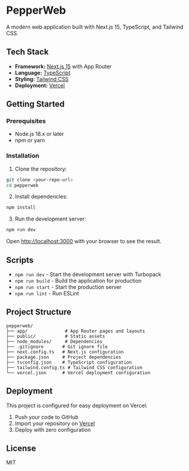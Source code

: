 # PepperWeb

A modern web application built with Next.js 15, TypeScript, and Tailwind CSS.

## Tech Stack

- **Framework:** [Next.js 15](https://nextjs.org/) with App Router
- **Language:** [TypeScript](https://www.typescriptlang.org/)
- **Styling:** [Tailwind CSS](https://tailwindcss.com/)
- **Deployment:** [Vercel](https://vercel.com/)

## Getting Started

### Prerequisites

- Node.js 18.x or later
- npm or yarn

### Installation

1. Clone the repository:
```bash
git clone <your-repo-url>
cd pepperweb
```

2. Install dependencies:
```bash
npm install
```

3. Run the development server:
```bash
npm run dev
```

Open [http://localhost:3000](http://localhost:3000) with your browser to see the result.

## Scripts

- `npm run dev` - Start the development server with Turbopack
- `npm run build` - Build the application for production
- `npm run start` - Start the production server
- `npm run lint` - Run ESLint

## Project Structure

```
pepperweb/
├── app/              # App Router pages and layouts
├── public/           # Static assets
├── node_modules/     # Dependencies
├── .gitignore       # Git ignore file
├── next.config.ts   # Next.js configuration
├── package.json     # Project dependencies
├── tsconfig.json    # TypeScript configuration
├── tailwind.config.ts # Tailwind CSS configuration
└── vercel.json      # Vercel deployment configuration
```

## Deployment

This project is configured for easy deployment on Vercel:

1. Push your code to GitHub
2. Import your repository on [Vercel](https://vercel.com/new)
3. Deploy with zero configuration

## License

MIT
